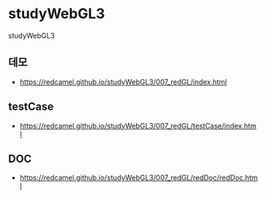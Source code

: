 # studyWebGL3
studyWebGL3

## 데모
- https://redcamel.github.io/studyWebGL3/007_redGL/index.html

## testCase
- https://redcamel.github.io/studyWebGL3/007_redGL/testCase/index.html

## DOC
- https://redcamel.github.io/studyWebGL3/007_redGL/redDoc/redDoc.html
